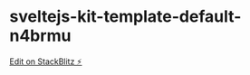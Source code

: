 # sveltejs-kit-template-default-n4brmu

[Edit on StackBlitz ⚡️](https://stackblitz.com/edit/sveltejs-kit-template-default-n4brmu)